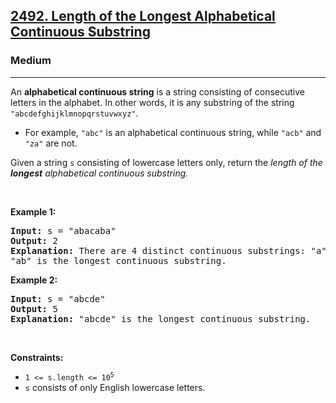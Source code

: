 <h2><a href="https://leetcode.com/problems/length-of-the-longest-alphabetical-continuous-substring">2492. Length of the Longest Alphabetical Continuous Substring</a></h2><h3>Medium</h3><hr><p>An <strong>alphabetical continuous string</strong> is a string consisting of consecutive letters in the alphabet. In other words, it is any substring of the string <code>&quot;abcdefghijklmnopqrstuvwxyz&quot;</code>.</p>

<ul>
	<li>For example, <code>&quot;abc&quot;</code> is an alphabetical continuous string, while <code>&quot;acb&quot;</code> and <code>&quot;za&quot;</code> are not.</li>
</ul>

<p>Given a string <code>s</code> consisting of lowercase letters only, return the <em>length of the <strong>longest</strong> alphabetical continuous substring.</em></p>

<p>&nbsp;</p>
<p><strong class="example">Example 1:</strong></p>

<pre>
<strong>Input:</strong> s = &quot;abacaba&quot;
<strong>Output:</strong> 2
<strong>Explanation:</strong> There are 4 distinct continuous substrings: &quot;a&quot;, &quot;b&quot;, &quot;c&quot; and &quot;ab&quot;.
&quot;ab&quot; is the longest continuous substring.
</pre>

<p><strong class="example">Example 2:</strong></p>

<pre>
<strong>Input:</strong> s = &quot;abcde&quot;
<strong>Output:</strong> 5
<strong>Explanation:</strong> &quot;abcde&quot; is the longest continuous substring.
</pre>

<p>&nbsp;</p>
<p><strong>Constraints:</strong></p>

<ul>
	<li><code>1 &lt;= s.length &lt;= 10<sup>5</sup></code></li>
	<li><code>s</code> consists of only English lowercase letters.</li>
</ul>
